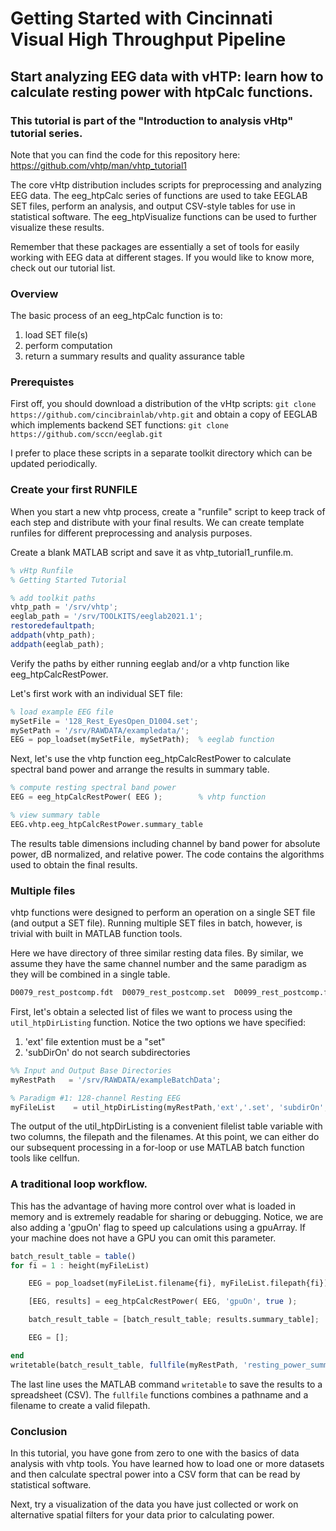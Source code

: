 # Getting Started with Cincinnati Visual High Throughput Pipeline
## Start analyzing EEG data with vHTP: learn how to calculate resting power with htpCalc functions.
### This tutorial is part of the "Introduction to analysis vHtp" tutorial series.

Note that you can find the code for this repository here:
https://github.com/vhtp/man/vhtp_tutorial1

The core vHtp distribution includes scripts for preprocessing and analyzing EEG data. The eeg_htpCalc series of functions are used to take EEGLAB SET files, perform an analysis, and output CSV-style tables for use in statistical software. The eeg_htpVisualize functions can be used to further visualize these results.

Remember that these packages are essentially a set of tools for easily working with EEG data at different stages. If you would like to know more, check out our tutorial list.

### Overview
The basic process of an eeg_htpCalc function is to:
1. load SET file(s)
2. perform computation
3. return a summary results and quality assurance table

### Prerequistes
First off, you should download a distribution of the vHtp scripts:
`git clone https://github.com/cincibrainlab/vhtp.git`
and obtain a copy of EEGLAB which implements backend SET functions:
`git clone https://github.com/sccn/eeglab.git`

I prefer to place these scripts in a separate toolkit directory which can be updated periodically. 

### Create your first RUNFILE
When you start a new vhtp process, create a "runfile" script to keep track of each step and distribute with your final results. We can create template runfiles for different preprocessing and analysis purposes.

Create a blank MATLAB script and save it as vhtp_tutorial1_runfile.m.

```octave
% vHtp Runfile
% Getting Started Tutorial

% add toolkit paths
vhtp_path = '/srv/vhtp';
eeglab_path = '/srv/TOOLKITS/eeglab2021.1';
restoredefaultpath;
addpath(vhtp_path);
addpath(eeglab_path);
```
Verify the paths by either running eeglab and/or a vhtp function like eeg_htpCalcRestPower.

Let's first work with an individual SET file:
```octave
% load example EEG file
mySetFile = '128_Rest_EyesOpen_D1004.set';
mySetPath = '/srv/RAWDATA/exampledata/';
EEG = pop_loadset(mySetFile, mySetPath);  % eeglab function
```
Next, let's use the vhtp function eeg_htpCalcRestPower to calculate spectral band power and arrange the results in summary table.

```octave
% compute resting spectral band power
EEG = eeg_htpCalcRestPower( EEG );        % vhtp function

% view summary table
EEG.vhtp.eeg_htpCalcRestPower.summary_table
```

The results table dimensions including channel by band power for absolute power, dB normalized, and relative power. The code contains the algorithms used to obtain the final results.

### Multiple files
vhtp functions were designed to perform an operation on a single SET file (and output a SET file). Running multiple SET files in batch, however, is trivial with built in MATLAB function tools.

Here we have directory of three similar resting data files. By similar, we assume they have the same channel number and the same paradigm as they will be combined in a single table.
```octave
D0079_rest_postcomp.fdt  D0079_rest_postcomp.set  D0099_rest_postcomp.fdt  D0099_rest_postcomp.set  D0101_rest_postcomp.fdt  D0101_rest_postcomp.set
```

First, let's obtain a selected list of files we want to process using the `util_htpDirListing` function. Notice the two options we have specified:
1. 'ext' file extention must be a "set"
2. 'subDirOn' do not search subdirectories

```octave
%% Input and Output Base Directories
myRestPath   = '/srv/RAWDATA/exampleBatchData';

% Paradigm #1: 128-channel Resting EEG
myFileList    = util_htpDirListing(myRestPath,'ext','.set', 'subdirOn', false);

```
The output of the util_htpDirListing is a convenient filelist table variable with two columns, the filepath and the filenames. At this point, we can either do our subsequent processing in a for-loop or use MATLAB batch function tools like cellfun. 

### A traditional loop workflow.
This has the advantage of having more control over what is loaded in memory and is extremely readable for sharing or debugging.
Notice, we are also adding a 'gpuOn' flag to speed up calculations using a gpuArray. If your machine does not have a GPU you can omit this parameter.

```octave
batch_result_table = table()
for fi = 1 : height(myFileList)

    EEG = pop_loadset(myFileList.filename{fi}, myFileList.filepath{fi});

    [EEG, results] = eeg_htpCalcRestPower( EEG, 'gpuOn', true );

    batch_result_table = [batch_result_table; results.summary_table];

    EEG = [];

end
writetable(batch_result_table, fullfile(myRestPath, 'resting_power_summary.csv'));
```
The last line uses the MATLAB command `writetable` to save the results to a spreadsheet (CSV). The `fullfile` functions combines a pathname and a filename to create a valid filepath.

### Conclusion
In this tutorial, you have gone from zero to one with the basics of data analysis with vhtp tools. You have learned how to load one or more datasets and then calculate spectral power into a CSV form that can be read by statistical software.

Next, try a visualization of the data you have just collected or work on alternative spatial filters for your data prior to calculating power.


